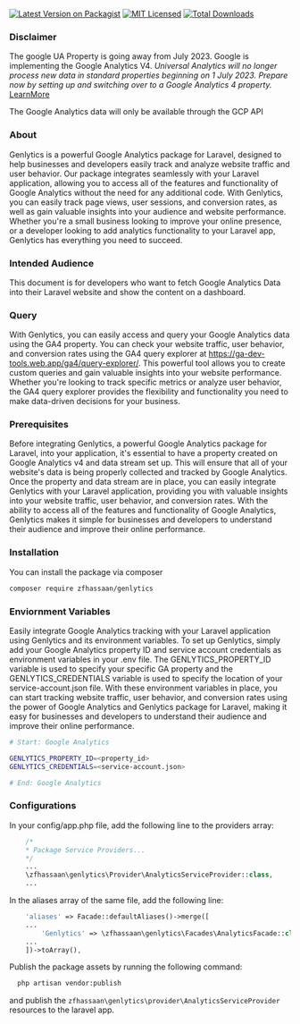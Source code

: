 <!--suppress ALL -->
<p align="center">

  <!-- <h3 align="center">Payfast</h3> -->
</p>

[![Latest Version on Packagist](https://img.shields.io/packagist/v/zfhassaan/genlytics.svg?style=flat-square)](https://packagist.org/packages/zfhassaan/genlytics)
[![MIT Licensed](https://img.shields.io/badge/license-MIT-brightgreen.svg?style=flat-square)](LICENSE.md)
[![Total Downloads](https://img.shields.io/packagist/dt/zfhassaan/genlytics.svg?style=flat-square)](https://packagist.org/packages/zfhassaan/genlytics)


### Disclaimer 
The google UA Property is going away from July 2023. Google is implementing the Google Analytics V4. 
_Universal Analytics will no longer process new data in standard properties beginning on 1 July 2023. 
Prepare now by setting up and switching over to a Google Analytics 4 property._
[LearnMore](https://support.google.com/analytics/answer/11583528?hl=en-GB&authuser=0)

The Google Analytics data will only be available through the GCP API 


### About

Genlytics is a powerful Google Analytics package for Laravel, designed to help businesses and developers easily track and analyze website traffic and user behavior. Our package integrates seamlessly with your Laravel application, allowing you to access all of the features and functionality of Google Analytics without the need for any additional code. With Genlytics, you can easily track page views, user sessions, and conversion rates, as well as gain valuable insights into your audience and website performance. Whether you're a small business looking to improve your online presence, or a developer looking to add analytics functionality to your Laravel app, Genlytics has everything you need to succeed.

### Intended Audience
This document is for developers who want to fetch Google Analytics Data into their Laravel website and
show the content on a dashboard.

### Query 
With Genlytics, you can easily access and query your Google Analytics data using the GA4 property. 
You can check your website traffic, user behavior, and conversion rates using the GA4 query explorer 
at https://ga-dev-tools.web.app/ga4/query-explorer/. This powerful tool allows you to create custom 
queries and gain valuable insights into your website performance. Whether you're looking to track 
specific metrics or analyze user behavior, the GA4 query explorer provides the flexibility and functionality
you need to make data-driven decisions for your business.

### Prerequisites
Before integrating Genlytics, a powerful Google Analytics package for Laravel, into your application, it's essential to have a property created on Google Analytics v4 and data stream set up. This will ensure that all of your website's data is being properly collected and tracked by Google Analytics. Once the property and data stream are in place, you can easily integrate Genlytics with your Laravel application, providing you with valuable insights into your website traffic, user behavior, and conversion rates. With the ability to access all of the features and functionality of Google Analytics, Genlytics makes it simple for businesses and developers to understand their audience and improve their online performance.

### Installation
You can install the package via composer
```bash
composer require zfhassaan/genlytics
```

### Enviornment Variables
Easily integrate Google Analytics tracking with your Laravel application using Genlytics and its environment variables. To set up Genlytics, simply add your Google Analytics property ID and service account credentials as environment variables in your .env file. The GENLYTICS_PROPERTY_ID variable is used to specify your specific GA property and the GENLYTICS_CREDENTIALS variable is used to specify the location of your service-account.json file. With these environment variables in place, you can start tracking website traffic, user behavior, and conversion rates using the power of Google Analytics and Genlytics package for Laravel, making it easy for businesses and developers to understand their audience and improve their online performance.

```bash
# Start: Google Analytics

GENLYTICS_PROPERTY_ID=<property_id>
GENLYTICS_CREDENTIALS=<service-account.json>

# End: Google Analytics
```

### Configurations
In your config/app.php file, add the following line to the providers array:

```php
    /*
    * Package Service Providers...
    */
    ...
    \zfhassaan\genlytics\Provider\AnalyticsServiceProvider::class,
    ...
```

In the aliases array of the same file, add the following line:

```php
    'aliases' => Facade::defaultAliases()->merge([
    ...
        'Genlytics' => \zfhassaan\genlytics\Facades\AnalyticsFacade::class,
    ...
    ])->toArray(),
```

Publish the package assets by running the following command:

```bash
  php artisan vendor:publish 
```

and publish the `zfhassaan\genlytics\provider\AnalyticsServiceProvider` resources to the laravel app. 

